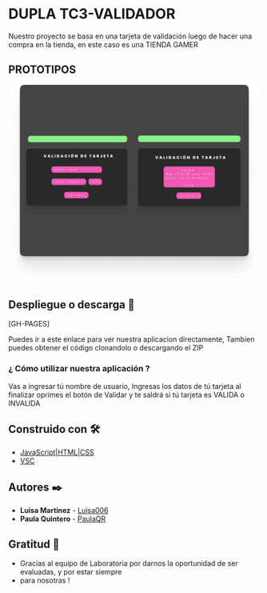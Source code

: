 # DUPLA TC3-VALIDADOR

Nuestro proyecto se basa en una tarjeta de validación luego de 
hacer una compra en  la tienda, en este caso es una TIENDA GAMER 

## PROTOTIPOS 

<img src="./assets/Prototipo.png"/>


## Despliegue  o descarga 🚀

[GH-PAGES] 

Puedes ir a este enlace para ver nuestra aplicacion directamente, 
Tambien puedes obtener el código clonandolo o descargando el ZIP 


### ¿ Cómo utilizar nuestra aplicación ? 

Vas a ingresar tú nombre de usuario,
Ingresas los datos de tú tarjeta al finalizar oprimes el botón de Validar y te saldrá 
si tú tarjeta es VALIDA o INVALIDA  


## Construido con 🛠️


* [JavaScript|HTML|CSS ](https://platzi.com/clases/1050-programacion-basica/5104-que-es-htmlcssjs/)
* [VSC](https://code.visualstudio.com/)



## Autores ✒️


* **Luisa Martinez** - [Luisa006](https://github.com/Luisa006)
* **Paula Quintero** - [PaulaQR](https://github.com/PaulaQR)


## Gratitud 🎁

* Gracias al equipo de Laboratoria por darnos la oportunidad de ser evaluadas, y por estar siempre
* para nosotras ! 

 
